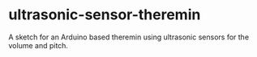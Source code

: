 # ultrasonic-sensor-theremin
A sketch for an Arduino based theremin using ultrasonic sensors for the volume and pitch.
